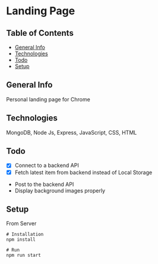 # Landing Page

## Table of Contents
* [General Info](#General-info)
* [Technologies](#Technologies)
* [Todo](#Todo)
* [Setup](#Setup)

## General Info
Personal landing page for Chrome


## Technologies
MongoDB, Node Js, Express, JavaScript, CSS, HTML

## Todo
* [x] Connect to a backend API</del>
* [x] Fetch latest item from backend instead of Local Storage</del>
* Post to the backend API
* Display background images properly


## Setup
From Server
```
# Installation
npm install

# Run
npm run start
```
